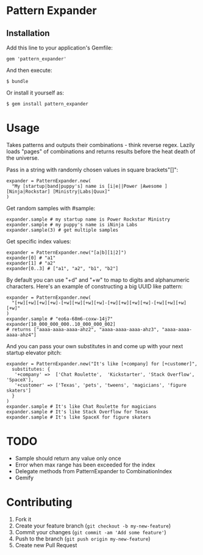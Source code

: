 Pattern Expander
======

## Installation

Add this line to your application's Gemfile:

    gem 'pattern_expander'

And then execute:

    $ bundle

Or install it yourself as:

    $ gem install pattern_expander

Usage
=====

Takes patterns and outputs their combinations - think reverse regex. Lazily loads "pages" of combinations and returns results before the heat death of the universe.

Pass in a string with randomly chosen values in square brackets"[]":

    expander = PatternExpander.new(
      "My [startup|band|puppy's] name is [i|e||Power |Awesome ][Ninja|Rockstar] [Ministry|Labs|Quux]"
    )

Get random samples with #sample:

    expander.sample # my startup name is Power Rockstar Ministry
    expander.sample # my puppy's name is iNinja Labs
    expander.sample(3) # get multiple samples

Get specific index values:

    expander = PatternExpander.new("[a|b][1|2]")
    expander[0] # "a1"
    expander[1] # "a2"
    expander[0..3] # ["a1", "a2", "b1", "b2"]

By default you can use "+d" and "+w" to map to digits and alphanumeric
characters. Here's an example of constructing a big UUID like pattern:

    expander = PatternExpander.new(
      "[+w][+w][+w][+w]-[+w][+w][+w][+w]-[+w][+w][+w][+w]-[+w][+w][+w][+w]"
    )
    expander.sample # "eo6a-68m6-coxw-14j7"
    expander[10_000_000_000..10_000_000_002]
    # returns ["aaaa-aaaa-aaaa-ahz2", "aaaa-aaaa-aaaa-ahz3", "aaaa-aaaa-aaaa-ahz4"]

And you can pass your own substitutes in and come up with your next
startup elevator pitch:

    expander = PatternExpander.new("It's like [+company] for [+customer]",
      substitutes: {
       '+company' =>  ['Chat Roulette',  'Kickstarter', 'Stack Overflow', 'SpaceX'],
       '+customer' => ['Texas', 'pets', 'tweens', 'magicians', 'figure skaters']
      }
    )
    expander.sample # It's like Chat Roulette for magicians
    expander.sample # It's like Stack Overflow for Texas
    expander.sample # It's like SpaceX for figure skaters


TODO
====
* Sample should return any value only once
* Error when max range has been exceeded for the index
* Delegate methods from PatternExpander to CombinationIndex
* Gemify


Contributing
=====

1. Fork it
2. Create your feature branch (`git checkout -b my-new-feature`)
3. Commit your changes (`git commit -am 'Add some feature'`)
4. Push to the branch (`git push origin my-new-feature`)
5. Create new Pull Request
